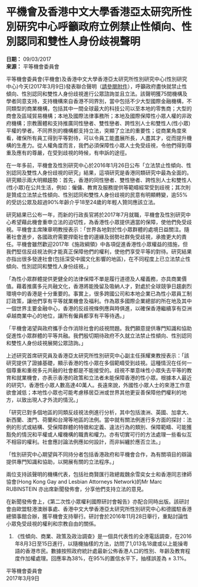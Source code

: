 # 平機會及香港中文大學香港亞太研究所性別研究中心呼籲政府立例禁止性傾向、性別認同和雙性人身份歧視聲明

**日期：** 09/03/2017  
**來源：** 平等機會委員會  

平等機會委員會(平機會)及香港中文大學香港亞太研究所性別研究中心(性別研究中心)今天(2017年3月9日)發表聯合聲明（[請參閱附件](https://www.eoc.org.hk/EOC/Upload/UserFiles/File/pressRelease/PR20170309c.pdf)），呼籲政府盡快就禁止性傾向、性別認同和雙性人身份歧視進行公眾諮詢並且立法。該聲明獲75間機構及學者同意支持，支持機構來自香港不同界別，當中包括不少大型國際金融機構，不同類型的商業機構，包括其中一間全球最大的科技公司以至本地的零售商；大型的商會及區域貿易機構；本地及國際法律事務所；本地及國際保障性小眾人權的非政府機構；宗教團體和支持推廣同性戀者、雙性戀者、跨性別人士和雙性人(性小眾)平權的學者。不同界別的機構都支持立法，突顯了立法的重要性；從商業角度來看，確保所有員工得到平等對待，可以令員工能盡展所長，人盡其才，從而提升機構的生產力。從人權角度而言，我們必須保障性小眾人士免受歧視，令他們得到尊重及應有的尊嚴，在受到歧視的時候，有申訴的途徑。

在一年多前，平機會及性別研究中心於2016年1月26日公布「立法禁止性傾向、性別認同及雙性人身份歧視的研究」結果，這項研究是香港同類研究中最為全面的。研究顯示兩大明顯趨勢：首先，香港的同性戀者、雙性戀者、跨性別人士和雙性人(性小眾)在公共生活，例如：僱傭、教育及服務提供等範疇經常受到歧視；其次則是贊成立法禁止性傾向、性別認同和雙性人身份歧視的民意有明顯轉變，逾55%的受訪公眾及超過90%年齡介乎18至24歲的年輕人贊同應該立法。

研究結果已公布一年，而新的行政長官將於2017年7月就職，平機會及性別研究中心希望藉此機會重申立法的迫切性，為香港性小眾提供適當的保障，使他們免受歧視。平機會主席陳章明教授表示：「世界各地對於性小眾群體的處境日益關注。隨著社會進步，各國政府需要捍衛社會的邊緣及弱勢社群免受歧視，承擔更大的責任。平機會雖然歡迎2017年《施政綱領》中各項促進香港性小眾權益的措施，但我們堅信反歧視法例才能真正保障他們的權利，使他們享受平等的對待。研究結果亦指出很多發達社會(包括深受中國文化影響的地區)，在不同程度上已立法禁止性傾向、性別認同和雙性人身份歧視。」 

「為性小眾群體提供更健全的法律保障不單是履行道德及人權義務，亦具商業價值。藉着推廣多元共融文化，香港將能挽留及吸納人才，對處於全球競爭日趨劇烈環境中的香港是十分重要的。事實上，很多跨國公司和本地企業已為性小眾員工制訂政策，讓他們享有平等就業機會及福利。作為眾多國際企業總部的所在地及其中一個世界主要金融中心，香港的反歧視條例應與時俱進，以確保香港繼續享有亞洲卓越商業中心的地位，讓所有僱員都享有平等待遇。」

「平機會渴望與政府攜手合作消除社會的歧視問題。我們願意提供專門知識和協助促進性小眾群體的平等共融。我們殷切期待政府不久就立法禁止性傾向、性別認同和雙性人身份歧視展開公眾諮詢。」

上述研究首席研究員及香港亞太研究所性別研究中心副主任孫耀東教授表示：「該研究提供了證據基礎，顯示香港的性小眾在多個範疇受到歧視。這種情況在任何一個尊重和重視多元共融的社會都是不能接受的。歧視不單意味性小眾失去平等的教育和就業機會，亦表示香港的政策和立法者未能保障香港的性小眾。根據本人最近的研究1，香港性小眾人數高達40萬人。長遠來說，外國性小眾人士的來港工作意欲會減低；本地性小眾也可能考慮移居亞洲或世界其他更妥善保障他們權利的地方，以致出現人才外流的情況。」 

「研究已對多個地區的同類反歧視法例進行分析，其中包括澳洲、英國、加拿大、新西蘭、澳門、荷蘭和台灣等地區的法例。當中就有關法例進行多方面的探討：法例的形式或結構、受保障群體的特徵和定義、違法行為的類別、保障範疇、可能獲豁免的情況和平權或人權機構的職責和權力。亦有切實可行的方法處理一些看似互不相容的權利。社會應討論法例應如何設計，而非糾纏於應否立法。」

「性別研究中心期望與不同持分者包括香港政府和平機會合作，為有關項目的辯論提供專門知識和協助，以開展有關的立法程序。」 

兩位支持該聲明的機構代表，包括社商賢匯行政總裁魏余雪奕女士和香港同志律師協會(Hong Kong Gay and Lesbian Attorneys Network)的Mr Marc RUBINSTEIN 亦出席新聞發佈會，分享他們支持立法的意見。 

在新聞發佈會上，《第二次性小眾權利國際研討會報告》亦配合同時出版。該研討會由歐盟駐港澳辦事處、香港中文大學香港亞太研究所性別研究中心和德國駐香港總領事館合辦，獲平機會支持舉行。研討會於2016年11月28日舉行，重點討論性小眾免受歧視的權利和宗教自由的關係。 

1. 《性傾向、商業、政策及政治調查》是一個具代表性的全港電話調查，在2016年8月3日至15日進行，以隨機抽樣的方法，訪問了1,013名18歲或以上能操粵語的香港市民。數據按照政府統計處最新公佈香港人口的性別、年齡及教育程度作加權處理。回應率為38%，在95%的置信水平下，抽樣誤差為 ± 3.1%。 

平等機會委員會  
2017年3月9日